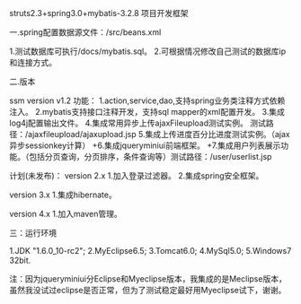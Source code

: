 struts2.3+spring3.0+mybatis-3.2.8 项目开发框架


一.spring配置数据源文件：/src/beans.xml

1.测试数据库可执行/docs/mybatis.sql。
2.可根据情况修改自己测试的数据库ip和连接方式。


二.版本

ssm version v1.2 功能：
1.action,service,dao,支持spring业务类注释方式依赖注入。 
2.mybatis支持接口注释开发，支持sql mapper的xml配置开发。 
3.集成log4j配置输出文件。 
4.集成常用异步上传ajaxFileupload测试实例。 测试路径：/ajaxfileupload/ajaxupload.jsp
5.集成上传进度百分比进度测试实例。（ajax异步sessionkey计算）
+6.集成jqueryminiui前端框架。
+7.集成用户列表展示功能。（包括分页查询，分页排序，条件查询等）测试路径：/user/userlist.jsp


计划(未发布)：
version 2.x
1.加入登录过滤器。
2.集成spring安全框架。

version 3.x
1.集成hibernate。

version 4.x
1.加入maven管理。

三：运行环境

1.JDK "1.6.0_10-rc2";
2.MyEclipse6.5;
3.Tomcat6.0;
4.MySql5.0;
5.Windows7 32bit.

注：因为jqueryminiui分Eclipse和Myeclipse版本，我集成的是Meclipse版本，虽然我没试过eclipse是否正常，但为了测试稳定最好用Myeclipse试下，谢谢。
